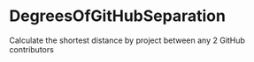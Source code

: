 # DegreesOfGitHubSeparation
Calculate the shortest distance by project between any 2 GitHub contributors
